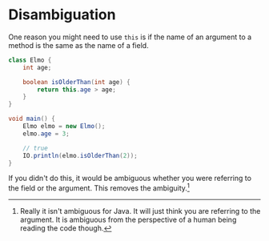 # Disambiguation

One reason you might need to use `this` is if the name
of an argument to a method is the same as the name of a field.

```java
class Elmo {
    int age;

    boolean isOlderThan(int age) {
        return this.age > age;
    }
}

void main() {
    Elmo elmo = new Elmo();
    elmo.age = 3;

    // true
    IO.println(elmo.isOlderThan(2));
}
```

If you didn't do this, it would be ambiguous whether you were referring to the field
or the argument. This removes the ambiguity.[^javanotconfused]

[^javanotconfused]: Really it isn't ambiguous for Java. It will just think you are referring to the argument.
It is ambiguous from the perspective of a human being reading the code though.